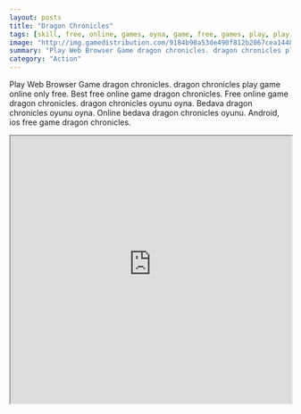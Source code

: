 ```yaml
---
layout: posts
title: "Dragon Chronicles"
tags: [skill, free, online, games, oyna, game, free, games, play, play, games]
image: "http://img.gamedistribution.com/9184b90a53de490f812b2067cea1448b.jpg"
summary: "Play Web Browser Game dragon chronicles. dragon chronicles play game online only free. Best free online game dragon chronicles. Free online game dragon chronicles. dragon chronicles oyunu oyna. Bedava dragon chronicles oyunu oyna. Online bedava dragon chronicles oyunu. Android, ios free game dragon chronicles."
category: "Action"
---
```


Play Web Browser Game dragon chronicles. dragon chronicles play game online only free. Best free online game dragon chronicles. Free online game dragon chronicles. dragon chronicles oyunu oyna. Bedava dragon chronicles oyunu oyna. Online bedava dragon chronicles oyunu. Android, ios free game dragon chronicles.

<iframe width="100%" height="480px;" src="http://flash.gamedistribution.com?game=9184b90a53de490f812b2067cea1448b"></iframe>